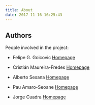 ```yaml
---
title: About
date: 2017-11-16 16:25:43
---
```


## Authors

People involved in the project:
<!--<table cellspacing="0" cellpadding="0" width="100%"><tr><td><p align="center"><img src="http://www.astro.puc.cl/~fgarrido/files/retrato.png" alt="photo-felipe" style="max-width:"/></p></td><td class="first"><p align="center"><img src="https://maureira.xyz/images/bio-photo.jpg" alt="photo-cristian" style="max-width: 100%;"/></p></td><td class="first"><p align="center"><img src="http://astro-gr.org/wp-content/uploads/2016/03/Comic_Pau.jpg" alt="photo-pau" style="max-width; 100%;height: auto;"/></p></td><td class="first"><p align="center"><img src="https://www.birmingham.ac.uk/Images/Staff/profiles/eps/physics/sesana-alberto.jpg" alt="photo-alberto" width="50%"/></p></td></tr><tr><td class="second"><p align="center">Felipe<br/>G. Goicovic</p></td><td class="second"><p align="center">Cristi&aacute;n<br/>Maureira-Fredes</p></td><td class="second"><p align="center">Pau<br/>Amaro-Seoane</p></td><td class="second"><p align="center">Alberto<br/>Sesana</p></td></tr></table>-->

 * Felipe G. Goicovic [Homepage](http://www.astro.puc.cl/~fgarrido/)
 * Cristián Maureira-Fredes [Homepage](http://maureira.xyz/)


 * Alberto Sesana [Homepage](https://www.birmingham.ac.uk/staff/profiles/physics/sesana-alberto.aspx)
 * Pau Amaro-Seoane [Homepage](http://astro-gr.org/)
 * Jorge Cuadra [Homepage](http://www.astro.puc.cl/~jcuadra/)
